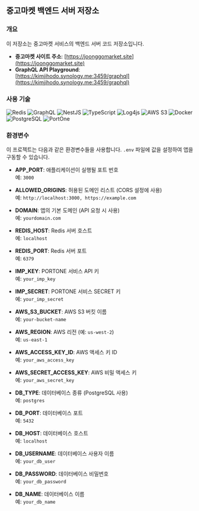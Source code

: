 ## 중고마켓 백엔드 서버 저장소

### 개요

이 저장소는 중고마켓 서비스의 백엔드 서버 코드 저장소입니다.

- **중고마켓 사이트 주소**: [https://joonggomarket.site](https://joonggomarket.site)
- **GraphQL API Playground**: [https://kimjihodo.synology.me:3459/graphql](https://kimjihodo.synology.me:3459/graphql)

### 사용 기술

![Redis](https://img.shields.io/badge/Redis-DC382D?style=flat-square&logo=Redis&logoColor=white) ![GraphQL](https://img.shields.io/badge/GraphQL-E10098?style=flat-square&logo=GraphQL&logoColor=white) ![NestJS](https://img.shields.io/badge/NestJS-E0234E?style=flat-square&logo=NestJS&logoColor=white) ![TypeScript](https://img.shields.io/badge/TypeScript-3178C6?style=flat-square&logo=TypeScript&logoColor=white) ![Log4js](https://img.shields.io/badge/Log4js-000000?style=flat-square&logoColor=white) ![AWS S3](https://img.shields.io/badge/AWS%20S3-569A31?style=flat-square&logo=Amazon%20S3&logoColor=white) ![Docker](https://img.shields.io/badge/Docker-2496ED?style=flat-square&logo=Docker&logoColor=white) ![PostgreSQL](https://img.shields.io/badge/PostgreSQL-336791?style=flat-square&logo=PostgreSQL&logoColor=white) ![PortOne](https://img.shields.io/badge/PortOne-0078D7?style=flat-square&logoColor=white)

### 환경변수

이 프로젝트는 다음과 같은 환경변수들을 사용합니다. `.env` 파일에 값을 설정하여 앱을 구동할 수 있습니다.

- **APP_PORT**: 애플리케이션이 실행될 포트 번호  
  예: `3000`

- **ALLOWED_ORIGINS**: 허용된 도메인 리스트 (CORS 설정에 사용)  
  예: `http://localhost:3000, https://example.com`

- **DOMAIN**: 앱의 기본 도메인 (API 요청 시 사용)  
  예: `yourdomain.com`

- **REDIS_HOST**: Redis 서버 호스트  
  예: `localhost`

- **REDIS_PORT**: Redis 서버 포트  
  예: `6379`

- **IMP_KEY**: PORTONE 서비스 API 키  
  예: `your_imp_key`

- **IMP_SECRET**: PORTONE 서비스 SECRET 키  
  예: `your_imp_secret`

- **AWS_S3_BUCKET**: AWS S3 버킷 이름  
  예: `your-bucket-name`

- **AWS_REGION**: AWS 리전 (예: `us-west-2`)  
  예: `us-east-1`

- **AWS_ACCESS_KEY_ID**: AWS 액세스 키 ID  
  예: `your_aws_access_key`

- **AWS_SECRET_ACCESS_KEY**: AWS 비밀 액세스 키  
  예: `your_aws_secret_key`

- **DB_TYPE**: 데이터베이스 종류 (PostgreSQL 사용)  
  예: `postgres`

- **DB_PORT**: 데이터베이스 포트  
  예: `5432`

- **DB_HOST**: 데이터베이스 호스트  
  예: `localhost`

- **DB_USERNAME**: 데이터베이스 사용자 이름  
  예: `your_db_user`

- **DB_PASSWORD**: 데이터베이스 비밀번호  
  예: `your_db_password`

- **DB_NAME**: 데이터베이스 이름  
  예: `your_db_name`
